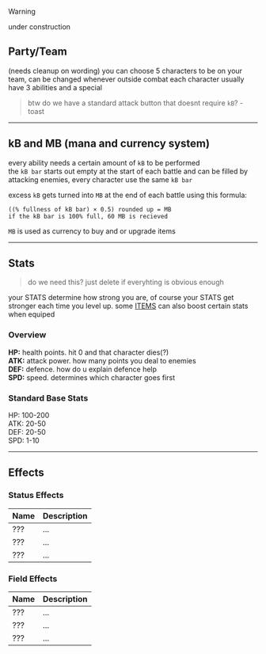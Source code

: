 > [!WARNING]
> under construction

## Party/Team
(needs cleanup on wording)
you can choose 5 characters to be on your team, can be changed whenever outside combat
each character usually have 3 abilities and a special
> btw do we have a standard attack button that doesnt require `kB`? -toast

---
## kB and MB (mana and currency system)
every ability needs a certain amount of `kB` to be performed  
the `kB bar` starts out empty at the start of each battle and can be filled by attacking enemies, every character use the same `kB bar`

excess `kB` gets turned into `MB` at the end of each battle using this formula:
```
((% fullness of kB bar) × 0.5) rounded up = MB
if the kB bar is 100% full, 60 MB is recieved
```
`MB` is used as currency to buy and or upgrade items

---
## Stats
> do we need this? just delete if everyhting is obvious enough

your STATS determine how strong you are, of course your STATS get stronger each time you level up.  some [ITEMS](./Items.md) can also boost certain stats when equiped

### Overview
**HP:** health points. hit 0 and that character dies(?)  
**ATK:** attack power. how many points you deal to enemies  
**DEF:** defence. how do u explain defence help  
**SPD:** speed. determines which character goes first  

### Standard Base Stats
HP: 100-200  
ATK: 20-50  
DEF: 20-50  
SPD: 1-10  

---
## Effects
### Status Effects
|Name|Description|
|:---|:---|
|???|...|
|???|...|
|???|...|

### Field Effects
|Name|Description|
|:---|:---|
|???|...|
|???|...|
|???|...|
